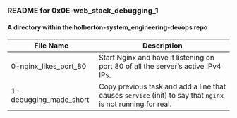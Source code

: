 ### README for 0x0E-web_stack_debugging_1 ###
#### A directory within the holberton-system_engineering-devops repo ####

| File Name | Description |
| --------- | ----------- |
| 0-nginx_likes_port_80 | Start Nginx and have it listening on port 80 of all the server’s active IPv4 IPs. |
| 1-debugging_made_short | Copy previous task and add a line that causes `service` (init) to say that `nginx` is not running for real. |